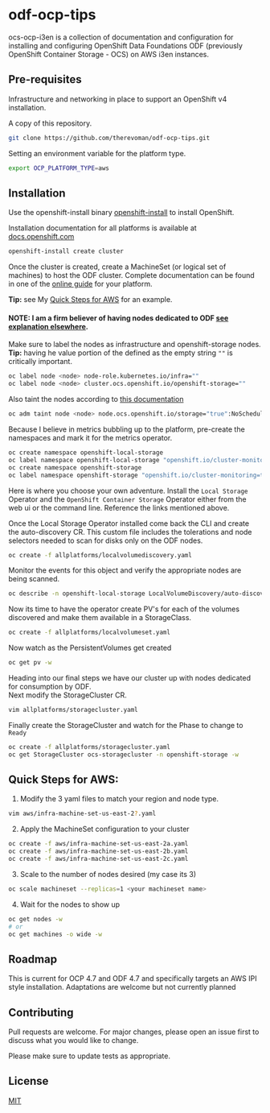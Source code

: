 # odf-ocp-tips

ocs-ocp-i3en is a collection of documentation and configuration for installing and configuring OpenShift Data Foundations ODF (previously OpenShift Container Storage - OCS) on AWS i3en instances.

## Pre-requisites
Infrastructure and networking in place to support an OpenShift v4 installation.

A copy of this repository.
```bash
git clone https://github.com/therevoman/odf-ocp-tips.git
```

Setting an environment variable for the platform type.
```bash
export OCP_PLATFORM_TYPE=aws
```

## Installation

Use the openshift-install binary [openshift-install](https://mirror.openshift.com/pub/openshift-v4/clients/ocp/stable/openshift-client-linux.tar.gz) to install OpenShift.

Installation documentation for all platforms is available at [docs.openshift.com](https://docs.openshift.com/container-platform/latest/installing/index.html)

```bash
openshift-install create cluster
```

Once the cluster is created, create a MachineSet (or logical set of machines) to host the ODF cluster.
Complete documentation can be found in one of the [online guide](https://docs.openshift.com/container-platform/latest/storage/persistent_storage/persistent-storage-ocs.html) for your platform.

__Tip:__ see My [Quick Steps for AWS](#quick-steps-for-aws) for an example.

#### NOTE: I am a firm believer of having nodes dedicated to ODF [see explanation elsewhere]().


Make sure to label the nodes as infrastructure and openshift-storage nodes.  
__Tip:__ having he value portion of the defined as the empty string `""` is critically important.

```bash
oc label node <node> node-role.kubernetes.io/infra=""
oc label node <node> cluster.ocs.openshift.io/openshift-storage=""
```

Also taint the nodes according to [this documentation](https://red-hat-storage.github.io/ocs-training/training/infra-nodes/ocs4-infra-nodes.html#_manual_creation_of_infrastructure_nodes)

```bash
oc adm taint node <node> node.ocs.openshift.io/storage="true":NoSchedule
```

Because I believe in metrics bubbling up to the platform, pre-create the namespaces and mark it for the metrics operator.
```bash
oc create namespace openshift-local-storage
oc label namespace openshift-local-storage "openshift.io/cluster-monitoring=true"
oc create namespace openshift-storage
oc label namespace openshift-storage "openshift.io/cluster-monitoring=true"
```

Here is where you choose your own adventure.  Install the `Local Storage` Operator and the `OpenShift Container Storage` Operator either from the web ui or the command line.  Reference the links mentioned above.

Once the Local Storage Operator installed come back the CLI and create the auto-discovery CR.  This custom file includes the tolerations and node selectors needed to scan for disks only on the ODF nodes.
```bash
oc create -f allplatforms/localvolumediscovery.yaml
```

Monitor the events for this object and verify the appropriate nodes are being scanned.
```bash
oc describe -n openshift-local-storage LocalVolumeDiscovery/auto-discover-devices
```

Now its time to have the operator create PV's for each of the volumes discovered and make them available in a StorageClass.
```bash
oc create -f allplatforms/localvolumeset.yaml
``` 

Now watch as the PersistentVolumes get created
```bash
oc get pv -w
```

Heading into our final steps we have our cluster up with nodes dedicated for consumption by ODF.  
Next modify the StorageCluster CR.
```bash
vim allplatforms/storagecluster.yaml
```

Finally create the StorageCluster and watch for the Phase to change to `Ready`
```bash
oc create -f allplatforms/storagecluster.yaml
oc get StorageCluster ocs-storagecluster -n openshift-storage -w
```



## Quick Steps for AWS:
1) Modify the 3 yaml files to match your region and node type.
```bash
vim aws/infra-machine-set-us-east-2?.yaml
```
2) Apply the MachineSet configuration to your cluster
```bash
oc create -f aws/infra-machine-set-us-east-2a.yaml
oc create -f aws/infra-machine-set-us-east-2b.yaml
oc create -f aws/infra-machine-set-us-east-2c.yaml
```
3) Scale to the number of nodes desired (my case its 3)
```bash
oc scale machineset --replicas=1 <your machineset name>
```
4) Wait for the nodes to show up
```bash
oc get nodes -w
# or 
oc get machines -o wide -w
```

## Roadmap
This is current for OCP 4.7 and ODF 4.7 and specifically targets an AWS IPI style installation.  Adaptations are welcome but not currently planned


## Contributing
Pull requests are welcome. For major changes, please open an issue first to discuss what you would like to change.

Please make sure to update tests as appropriate.

## License
[MIT](https://choosealicense.com/licenses/mit/)
